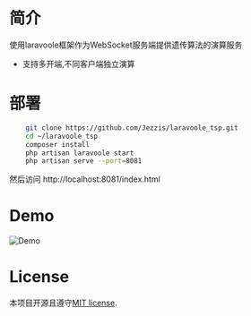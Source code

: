 # 简介
  使用laravoole框架作为WebSocket服务端提供遗传算法的演算服务
  
+ 支持多开端,不同客户端独立演算
  
# 部署
```bash
    git clone https://github.com/Jezzis/laravoole_tsp.git
    cd ~/laravoole_tsp
    composer install 
    php artisan laravoole start
    php artisan serve --port=8081
```    

然后访问 http://localhost:8081/index.html
  
# Demo
![Demo](./resources/doc/demo.gif)

# License
本项目开源且遵守[MIT license](http://opensource.org/licenses/MIT).